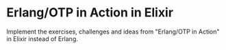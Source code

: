 Erlang/OTP in Action in Elixir
==============================

Implement the exercises, challenges and ideas from "Erlang/OTP in Action" in Elixir instead of Erlang.

